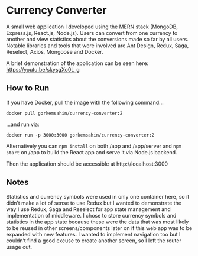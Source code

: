 # Currency Converter

A small web application I developed using the MERN stack (MongoDB, Express.js, React.js, Node.js). Users can convert from one currency to another and view statistics about the conversions made so far by all users. Notable libraries and tools that were involved are Ant Design, Redux, Saga, Reselect, Axios, Mongoose and Docker.

A brief demonstration of the application can be seen here: https://youtu.be/skysgXo0L_g

## How to Run

If you have Docker, pull the image with the following command…

`docker pull gorkemsahin/currency-converter:2`

…and run via:

`docker run -p 3000:3000 gorkemsahin/currency-converter:2`

Alternatively you can `npm install` on both /app and /app/server and `npm start` on /app to build the React app and serve it via Node.js backend.

Then the application should be accessible at http://localhost:3000

## Notes

Statistics and currency symbols were used in only one container here, so it didn’t make a lot of sense to use Redux but I wanted to demonstrate the way I use Redux, Saga and Reselect for app state management and implementation of middleware. I chose to store currency symbols and statistics in the app state because these were the data that was most likely to be reused in other screens/components later on if this web app was to be expanded with new features. I wanted to implement navigation too but I couldn’t find a good excuse to create another screen, so I left the router usage out.
